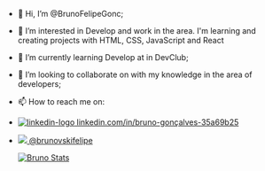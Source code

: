 - 👋 Hi, I’m @BrunoFelipeGonc;
- 👀 I’m interested in Develop and work in the area. I'm learning and creating projects with HTML, CSS, JavaScript and React
- 🌱 I’m currently learning Develop at in DevClub;
- 💞️ I’m looking to collaborate on with my knowledge in the area of developers;
- 📫 How to reach me on:
- <a href="linkedin.com/in/bruno-gonçalves-35a69b25" tagert="_blank"> 
  <img src="https://img.shields.io/badge/LinkedIn-0077B5?style=for-the-badge&logo=linkedin&logoColor=white" alt="linkedin-logo"> linkedin.com/in/bruno-gonçalves-35a69b25

- <a href="instagram/@brunovskifelipe"> <img src="https://img.shields.io/badge/Instagram-E4405F?style=for-the-badge&logo=instagram&logoColor=white"> @brunovskifelipe

  [![Bruno Stats](https://github-readme-stats.vercel.app/api?username=BrunoFelipeGonc)](https://github.com/BrunoFelipeGonc/github-readme-stats)
